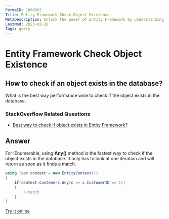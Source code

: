 ```yaml
---
PermaID: 1000082
Title: Entity Framework Check Object Existence
MetaDescription: Unlock the power of Entity Framework by understanding how you can check if an entity already exists.
LastMod: 2023-02-26
Tags: query
---
```


# Entity Framework Check Object Existence

## How to check if an object exists in the database?

What is the best way performance wise to check if the object exists in the database. 

### StackOverflow Related Questions

 - [Best way to check if object exists in Entity Framework?](https://stackoverflow.com/questions/1802286/best-way-to-check-if-object-exists-in-entity-framework)


## Answer

For IEnumerable<T>, using **Any()** method is the fastest way to check if the object exists in the database. It only has to look at one iteration and will return as soon as it finds a match.


```csharp
using (var context = new EntityContext())
{
    if(context.Customers.Any(c => c.CustomerID == 1))
    {
        //match
    }  
}
```

[Try it online](https://dotnetfiddle.net/zSY8BL)